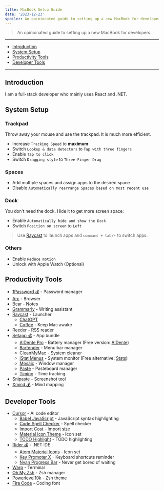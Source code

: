 ```yaml
---
title: MacBook Setup Guide
date: '2023-12-23'
spoiler: An opinionated guide to setting up a new MacBook for developers.
---
```


> An opinionated guide to setting up a new MacBook for developers.

---

- [Introduction](#introduction)
- [System Setup](#system-setup)
- [Productivity Tools](#productivity-tools)
- [Developer Tools](#developer-tools)

---

## Introduction

I am a full-stack developer who mainly uses React and .NET.

## System Setup

### Trackpad

Throw away your mouse and use the trackpad. It is much more efficient.

- Increase `Tracking Speed` to **maximum**
- Switch `Lookup & data detectors` to `Tap with three fingers`
- Enable `Tap to click`
- Switch `Dragging style` to `Three-Finger Drag`

### Spaces

- Add multiple spaces and assign apps to the desired space
- Disable `Automatically rearrange Spaces based on most recent use`

### Dock

You don't need the dock. Hide it to get more screen space:

- Enable `Automatically hide and show the Dock`
- Switch `Position on screen` to `Left`

> Use [Raycast](https://www.raycast.com/) to launch apps and `command + tab/~` to switch apps.

### Others

- Enable `Reduce motion`
- Unlock with Apple Watch (Optional)

## Productivity Tools

- [1Password 💰](https://1password.com/) - Password manager
- [Arc](https://arc.net/) - Browser
- [Bear](https://bear.app/) - Notes
- [Grammarly](https://www.grammarly.com/) - Writing assistant
- [Raycast](https://raycast.com/) - Launcher
  - [ChatGPT](https://www.raycast.com/abielzulio/chatgpt)
  - [Coffee](https://www.raycast.com/mooxl/coffee) - Keep Mac awake
- [Reeder](https://reederapp.com/) - RSS reader
- [Setapp 💰](https://setapp.com/) - App bundle
  - [AlDente Pro](https://apphousekitchen.com/aldente-overview/) - Battery manager (Free version: [AlDente](https://github.com/AppHouseKitchen/AlDente-Charge-Limiter))
  - [Bartender](https://www.macbartender.com/) - Menu bar manager
  - [CleanMyMac](https://cleanmymac.com/) - System cleaner
  - [iStat Menus](https://bjango.com/mac/istatmenus/) - System monitor (Free alternative: [Stats](https://github.com/exelban/stats))
  - [Mosaic](https://www.lightpillar.com/mosaic) - Window manager
  - [Paste](https://pasteapp.me/) - Pasteboard manager
  - [Timing](https://timingapp.com/) - Time tracking
- [Snipaste](https://www.snipaste.com/) - Screenshot tool
- [Xmind 💰](https://xmind.app/) - Mind mapping

## Developer Tools

- [Cursor](https://www.cursor.com/) - AI code editor
  - [Babel JavaScript](https://open-vsx.org/extension/mgmcdermott/vscode-language-babel) - JavaScript syntax highlighting
  - [Code Spell Checker](https://open-vsx.org/extension/streetsidesoftware/code-spell-checker) - Spell checker
  - [Import Cost](https://open-vsx.org/extension/wix/vscode-import-cost) - Import size
  - [Material Icon Theme](https://open-vsx.org/extension/PKief/material-icon-theme) - Icon set
  - [TODO Highlight](https://open-vsx.org/extension/wayou/vscode-todo-highlight) - TODO highlighting
- [Rider 💰](https://www.jetbrains.com/rider/) - .NET IDE
  - [Atom Material Icons](https://plugins.jetbrains.com/plugin/10044-atom-material-icons) - Icon set
  - [Key Promoter X](https://plugins.jetbrains.com/plugin/9792-key-promoter-x) - Keyboard shortcuts reminder
  - [Nyan Progress Bar](https://plugins.jetbrains.com/plugin/8575-nyan-progress-bar) - Never get bored of waiting
- [Warp](https://www.warp.dev/) - Terminal
- [Oh My Zsh](https://ohmyz.sh/) - Zsh manager
- [Powerlevel10k](https://github.com/romkatv/powerlevel10k) - Zsh theme
- [Fira Code](https://github.com/tonsky/FiraCode) - Coding font
